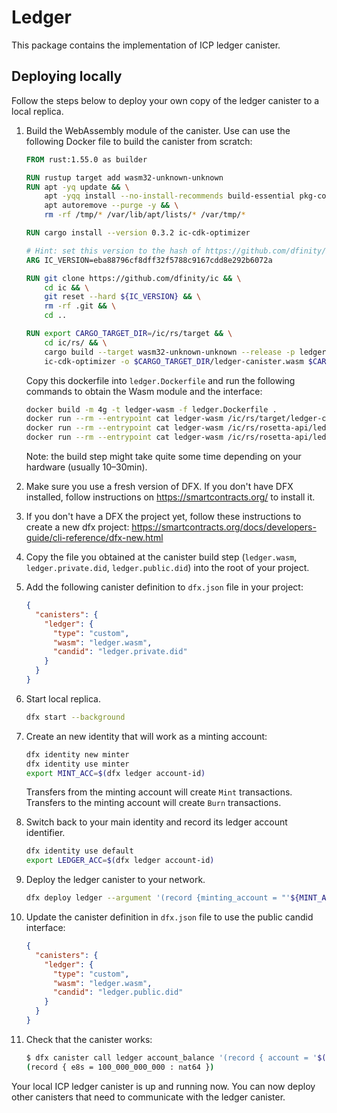 # Ledger

This package contains the implementation of ICP ledger canister.

## Deploying locally

Follow the steps below to deploy your own copy of the ledger canister to a local replica.

  1. Build the WebAssembly module of the canister.
     Use can use the following Docker file to build the canister from scratch:
     ```Dockerfile
     FROM rust:1.55.0 as builder

     RUN rustup target add wasm32-unknown-unknown
     RUN apt -yq update && \
         apt -yqq install --no-install-recommends build-essential pkg-config clang cmake && \
         apt autoremove --purge -y && \
         rm -rf /tmp/* /var/lib/apt/lists/* /var/tmp/*

     RUN cargo install --version 0.3.2 ic-cdk-optimizer

     # Hint: set this version to the hash of https://github.com/dfinity/ic commit you want to build.
     ARG IC_VERSION=eba88796cf8dff32f5788c9167cdd8e292b6072a

     RUN git clone https://github.com/dfinity/ic && \
         cd ic && \
         git reset --hard ${IC_VERSION} && \
         rm -rf .git && \
         cd ..

     RUN export CARGO_TARGET_DIR=/ic/rs/target && \
         cd ic/rs/ && \
         cargo build --target wasm32-unknown-unknown --release -p ledger-canister && \
         ic-cdk-optimizer -o $CARGO_TARGET_DIR/ledger-canister.wasm $CARGO_TARGET_DIR/wasm32-unknown-unknown/release/ledger-canister.wasm
     ```

     Copy this dockerfile into `ledger.Dockerfile` and run the following commands to obtain the Wasm module and the interface:
     ```sh
     docker build -m 4g -t ledger-wasm -f ledger.Dockerfile .
     docker run --rm --entrypoint cat ledger-wasm /ic/rs/target/ledger-canister.wasm > ledger.wasm
     docker run --rm --entrypoint cat ledger-wasm /ic/rs/rosetta-api/ledger.did > ledger.private.did
     docker run --rm --entrypoint cat ledger-wasm /ic/rs/rosetta-api/ledger_canister/ledger.did > ledger.public.did
     ```
     Note: the build step might take quite some time depending on your hardware (usually 10–30min).

  1. Make sure you use a fresh version of DFX.
     If you don't have DFX installed, follow instructions on https://smartcontracts.org/ to install it.

  1. If you don't have a DFX the project yet, follow these instructions to create a new dfx project:
     https://smartcontracts.org/docs/developers-guide/cli-reference/dfx-new.html

  1. Copy the file you obtained at the canister build step (`ledger.wasm`, `ledger.private.did`, `ledger.public.did`) into the root of your project.

  1. Add the following canister definition to `dfx.json` file in your project:
     ```json
     {
       "canisters": {
         "ledger": {
           "type": "custom",
           "wasm": "ledger.wasm",
           "candid": "ledger.private.did"
         }
       }
     }
     ```

  1. Start local replica.
     ```sh
     dfx start --background
     ```

  1. Create an new identity that will work as a minting account:
     ```sh
     dfx identity new minter
     dfx identity use minter
     export MINT_ACC=$(dfx ledger account-id)
     ```
     Transfers from the minting account will create `Mint` transactions.
     Transfers to the minting account will create `Burn` transactions.

  1. Switch back to your main identity and record its ledger account identifier.
     ```sh
     dfx identity use default
     export LEDGER_ACC=$(dfx ledger account-id)
     ```

  1. Deploy the ledger canister to your network.
     ```sh
     dfx deploy ledger --argument '(record {minting_account = "'${MINT_ACC}'"; initial_values = vec { record { "'${LEDGER_ACC}'"; record { e8s=100_000_000_000 } }; }; send_whitelist = vec {}})'
     ```

  1. Update the canister definition in `dfx.json` file to use the public candid interface:
     ```json
     {
       "canisters": {
         "ledger": {
           "type": "custom",
           "wasm": "ledger.wasm",
           "candid": "ledger.public.did"
         }
       }
     }
     ```

  1. Check that the canister works:
     ```sh
     $ dfx canister call ledger account_balance '(record { account = '$(python3 -c 'print("vec{" + ";".join([str(b) for b in bytes.fromhex("'$LEDGER_ACC'")]) + "}")')' })'
     (record { e8s = 100_000_000_000 : nat64 })
     ```

Your local ICP ledger canister is up and running now.
You can now deploy other canisters that need to communicate with the ledger canister.
